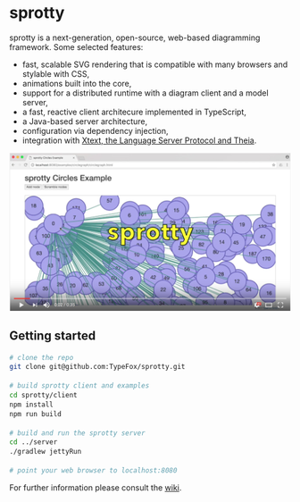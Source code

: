 # sprotty
sprotty is a next-generation, open-source, web-based diagramming framework. Some selected features:

* fast, scalable SVG rendering that is compatible with many browsers and stylable with CSS,
* animations built into the core,
* support for a distributed runtime with a diagram client and a model server,
* a fast, reactive client architecure implemented in TypeScript,
* a Java-based server architecture,
* configuration via dependency injection,
* integration with [Xtext, the Language Server Protocol and Theia](https://github.com/TypeFox/theia-sprotty-example).

[![sprotty demo](./sprotty_demo_screenshot.png)](http://www.youtube.com/watch?v=IydM4l7WFKk "sprotty demo")

## Getting started

```bash
# clone the repo
git clone git@github.com:TypeFox/sprotty.git

# build sprotty client and examples
cd sprotty/client
npm install
npm run build

# build and run the sprotty server
cd ../server
./gradlew jettyRun 

# point your web browser to localhost:8080
```

For further information please consult the [wiki](https://github.com/TypeFox/sprotty/wiki).
